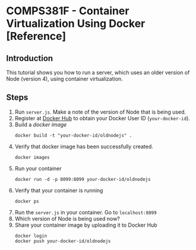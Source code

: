 # COMPS381F - Container Virtualization Using Docker [Reference]
## Introduction
This tutorial shows you how to run a server, which uses an older version of Node (version 4), using container virtualization.  

## Steps
1. Run `server.js`. Make a note of the version of Node that is being used.
3. Register at [Docker Hub](https://hub.docker.com) to obtain your Docker User ID (`your-docker-id`).
3. Build a *docker image*
   ```
   docker build -t "your-docker-id/oldnodejs" .
   ```
4. Verify that docker image has been successfully created.
   ```
   docker images
   ```
5. Run your container
   ```
   docker run -d -p 8099:8099 your-docker-id/oldnodejs
   ```
6. Verify that your container is running
   ```
   docker ps
   ```
7. Run the `server.js` in your container.  Go to `localhost:8099`
8. Which version of Node is being used now?
9. Share your container image by uploading it to Docker Hub
   ```
   docker login
   docker push your-docker-id/oldnodejs
   ```
